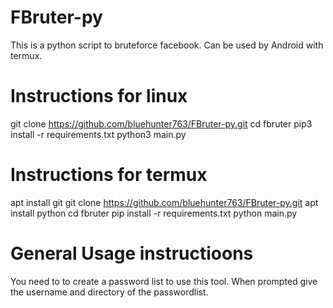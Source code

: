 # FBruter-py
This is a python script to bruteforce facebook.
Can be used by Android with termux.
# Instructions for linux
git clone https://github.com/bluehunter763/FBruter-py.git
cd fbruter
pip3 install -r requirements.txt
python3 main.py
# Instructions for termux
apt install git
git clone https://github.com/bluehunter763/FBruter-py.git
apt install python
cd fbruter
pip install -r requirements.txt
python main.py
# General Usage instructioons
You need to to create a password list to use this tool.
When prompted give the username and directory of the passwordlist.
